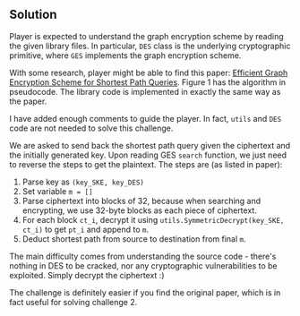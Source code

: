 ## Solution

Player is expected to understand the graph encryption scheme by reading the given library files. In particular, `DES` class is the underlying cryptographic primitive, where `GES` implements the graph encryption scheme.

With some research, player might be able to find this paper: [Efficient Graph Encryption Scheme for Shortest Path Queries](https://dl.acm.org/doi/pdf/10.1145/3433210.3453099). Figure 1 has the algorithm in pseudocode. The library code is implemented in exactly the same way as the paper.

I have added enough comments to guide the player. In fact, `utils` and `DES` code are not needed to solve this challenge.

We are asked to send back the shortest path query given the ciphertext and the initially generated key. Upon reading GES `search` function, we just need to reverse the steps to get the plaintext. The steps are (as listed in paper):

1. Parse key as `(key_SKE, key_DES)`
2. Set variable `m = []`
3. Parse ciphertext into blocks of 32, because when searching and encrypting, we use 32-byte blocks as each piece of ciphertext.
4. For each block `ct_i`, decrypt it using `utils.SymmetricDecrypt(key_SKE, ct_i)` to get `pt_i` and append to `m`.
5. Deduct shortest path from source to destination from final `m`.

The main difficulty comes from understanding the source code - there's nothing in DES to be cracked, nor any cryptographic vulnerabilities to be exploited. Simply decrypt the ciphertext :)

The challenge is definitely easier if you find the original paper, which is in fact useful for solving challenge 2.
